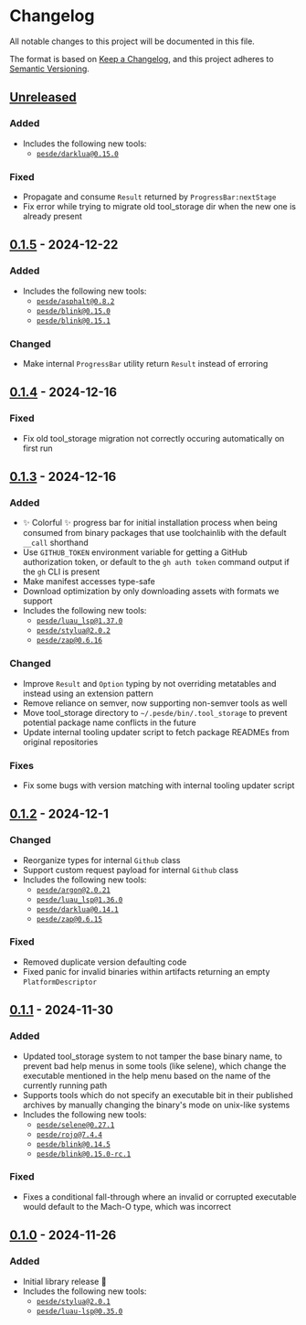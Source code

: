 # Changelog

All notable changes to this project will be documented in this file.

The format is based on [Keep a Changelog](https://keepachangelog.com/en/1.0.0/), and this project adheres to [Semantic Versioning](https://semver.org/spec/v2.0.0.html).

## [Unreleased]
### Added
- Includes the following new tools:
  - [`pesde/darklua@0.15.0`](https://pesde.dev/packages/pesde/darklua/0.15.0/any)
### Fixed
- Propagate and consume `Result` returned by `ProgressBar:nextStage` 
- Fix error while trying to migrate old tool_storage dir when the new one is already present

## [0.1.5] - 2024-12-22
### Added
- Includes the following new tools:
  - [`pesde/asphalt@0.8.2`](https://pesde.dev/packages/pesde/asphalt/0.8.2/any)
  - [`pesde/blink@0.15.0`](https://pesde.dev/packages/pesde/blink/0.15.0/any)
  - [`pesde/blink@0.15.1`](https://pesde.dev/packages/pesde/blink/0.15.1/any)
### Changed
- Make internal `ProgressBar` utility return `Result` instead of erroring

## [0.1.4] - 2024-12-16
### Fixed
- Fix old tool_storage migration not correctly occuring automatically on first run

## [0.1.3] - 2024-12-16
### Added
- :sparkles: Colorful :sparkles: progress bar for initial installation process when being consumed from binary packages that use toolchainlib with the default `__call` shorthand
- Use `GITHUB_TOKEN` environment variable for getting a GitHub authorization token, or default to the `gh auth token` command output if the `gh` CLI is present
- Make manifest accesses type-safe
- Download optimization by only downloading assets with formats we support
- Includes the following new tools:
  - [`pesde/luau_lsp@1.37.0`](https://pesde.dev/packages/pesde/luau_lsp/1.37.0/any)
  - [`pesde/stylua@2.0.2`](https://pesde.dev/packages/pesde/stylua/2.0.2/any)
  - [`pesde/zap@0.6.16`](https://pesde.dev/packages/pesde/luau_lsp/0.6.16/any)
### Changed
- Improve `Result` and `Option` typing by not overriding metatables and instead using an extension pattern
- Remove reliance on semver, now supporting non-semver tools as well
- Move tool_storage directory to `~/.pesde/bin/.tool_storage` to prevent potential package name conflicts in the future
- Update internal tooling updater script to fetch package READMEs from original repositories
### Fixes
- Fix some bugs with version matching with internal tooling updater script

## [0.1.2] - 2024-12-1
### Changed
- Reorganize types for internal `Github` class
- Support custom request payload for internal `Github` class
- Includes the following new tools:
  - [`pesde/argon@2.0.21`](https://pesde.dev/packages/pesde/argon/2.0.21/any)
  - [`pesde/luau_lsp@1.36.0`](https://pesde.dev/packages/pesde/luau_lsp/1.36.0/any)
  - [`pesde/darklua@0.14.1`](https://pesde.dev/packages/pesde/darklua/0.14.1/any)
  - [`pesde/zap@0.6.15`](https://pesde.dev/packages/pesde/zap/0.6.15/any)
### Fixed
- Removed duplicate version defaulting code
- Fixed panic for invalid binaries within artifacts returning an empty `PlatformDescriptor`

## [0.1.1] - 2024-11-30
### Added
- Updated tool_storage system to not tamper the base binary name, to prevent bad help menus in some tools (like selene), which change the executable mentioned in the help menu based on the name of the currently running path
- Supports tools which do not specify an executable bit in their published archives by manually changing the binary's mode on unix-like systems
- Includes the following new tools:
  - [`pesde/selene@0.27.1`](https://pesde.dev/packages/pesde/selene/0.27.1/any)
  - [`pesde/rojo@7.4.4`](https://pesde.dev/packages/pesde/rojo/7.4.4/any)
  - [`pesde/blink@0.14.5`](https://pesde.dev/packages/pesde/blink/0.14.15/any)
  - [`pesde/blink@0.15.0-rc.1`](https://pesde.dev/packages/pesde/blink/0.15.0-rc.1/any)
### Fixed
- Fixes a conditional fall-through where an invalid or corrupted executable would default to the Mach-O type, which was incorrect 

## [0.1.0] - 2024-11-26
### Added
- Initial library release :tada:
- Includes the following new tools:
  - [`pesde/stylua@2.0.1`](https://pesde.dev/packages/pesde/stylua/2.0.1/any)
  - [`pesde/luau-lsp@0.35.0`](https://pesde.dev/packages/pesde/luau_lsp/1.35.0/any)

[unreleased]: https://github.com/pesde-pkg/tooling/commits/HEAD
[0.1.0]: https://pesde.dev/packages/pesde/toolchainlib/0.1.0/any
[0.1.1]: https://pesde.dev/packages/pesde/toolchainlib/0.1.1/any
[0.1.2]: https://pesde.dev/packages/pesde/toolchainlib/0.1.2/any
[0.1.3]: https://pesde.dev/packages/pesde/toolchainlib/0.1.3/any
[0.1.4]: https://pesde.dev/packages/pesde/toolchainlib/0.1.4/any
[0.1.5]: https://pesde.dev/packages/pesde/toolchainlib/0.1.5/any

